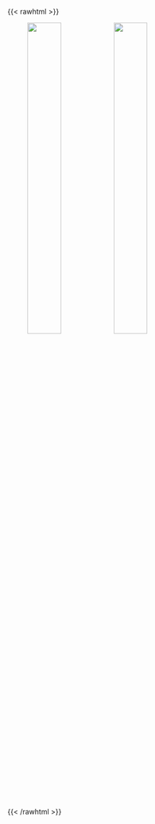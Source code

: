 {{< rawhtml >}}
<figure class="center">
	<a href="/notes/images/"><img src="/notes/images/" alt="" width="40%"></a>
	<a href="/notes/images/"><img src="/notes/images/" alt="" width="40%"></a>
<figcaption><p></p></figcaption>
</figure>
{{< /rawhtml >}}